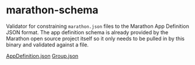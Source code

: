 # marathon-schema

Validator for constraining `marathon.json` files to the Marathon App Definition
JSON format. The app definition schema is already provided by the Marathon open
source project itself so it only needs to be pulled in by this binary and
validated against a file.

[AppDefinition.json](https://github.com/mesosphere/marathon/blob/master/docs/docs/rest-api/public/api/v2/schema/AppDefinition.json)
[Group.json](https://github.com/mesosphere/marathon/blob/master/docs/docs/rest-api/public/api/v2/schema/Group.json)
